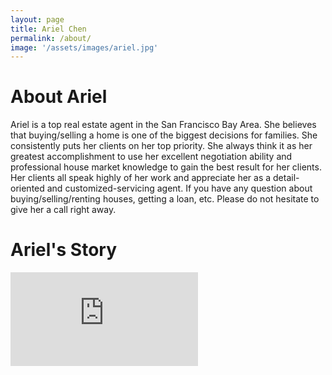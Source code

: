 ```yaml
---
layout: page
title: Ariel Chen
permalink: /about/
image: '/assets/images/ariel.jpg'
---
```


# About Ariel

Ariel is a top real estate agent in the San Francisco Bay Area.
She believes that buying/selling a home is one of the biggest decisions for families.
She consistently puts her clients on her top priority. She always think it as her greatest accomplishment to use her excellent negotiation ability and professional house market knowledge to gain the best result for her clients. Her clients all speak highly of her work and appreciate her as a detail-oriented and customized-servicing agent. If you have any question about buying/selling/renting houses, getting a loan, etc. Please do not hesitate to give her a call right away.

# Ariel's Story

<iframe src="https://www.youtube.com/embed/UsBAmZY8V9k" frameborder="0" allow="accelerometer; clipboard-write; encrypted-media; gyroscope; picture-in-picture" allowfullscreen></iframe>

<!--
![Graffiti]({{site.baseurl}}/images/30.jpg)
*Photo by [Lucas Lenzi](https://unsplash.com/@lucaslenzi) on Unsplash*
-->

<!--
<div class="gallery-box">
  <div class="gallery">
    <img src="/images/33.jpg">
    <img src="/images/32.jpg">
    <img src="/images/31.jpg">
  </div>
  <em>Gallery / <a href="https://unsplash.com/" target="_blank">Unsplash</a></em>
</div>
-->

